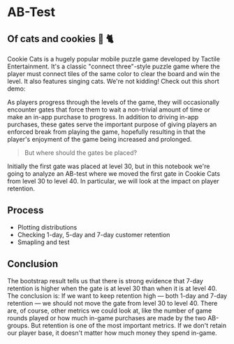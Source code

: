 # AB-Test
## Of cats and cookies :cookie: :cat2:
Cookie Cats is a hugely popular mobile puzzle game developed by Tactile Entertainment. 
It's a classic "connect three"-style puzzle game where the player must connect tiles of the same color to clear the board and win the level. It also features singing cats. We're not kidding! Check out this short demo:



As players progress through the levels of the game, they will occasionally encounter gates that force them to wait a non-trivial amount of time or make an in-app purchase to progress. In addition to driving in-app purchases, these gates serve the important purpose of giving players an enforced break from playing the game, hopefully resulting in that the player's enjoyment of the game being increased and prolonged.



> But where should the gates be placed? 

Initially the first gate was placed at level 30, but in this notebook we're going to analyze an AB-test where we moved the first gate in Cookie Cats from level 30 to level 40. In particular, we will look at the impact on player retention.

## Process
- Plotting distributions
- Checking 1-day, 5-day and 7-day customer retention
- Smapling and test

## Conclusion
The bootstrap result tells us that there is strong evidence that 7-day retention is higher when the gate is at level 30 than when it is at level 40. The conclusion is: If we want to keep retention high — both 1-day and 7-day retention — we should not move the gate from level 30 to level 40. There are, of course, other metrics we could look at, like the number of game rounds played or how much in-game purchases are made by the two AB-groups. But retention is one of the most important metrics. If we don't retain our player base, it doesn't matter how much money they spend in-game.

